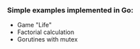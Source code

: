 ### Simple examples implemented in Go:
* Game "Life"
* Factorial calculation
* Gorutines with mutex
